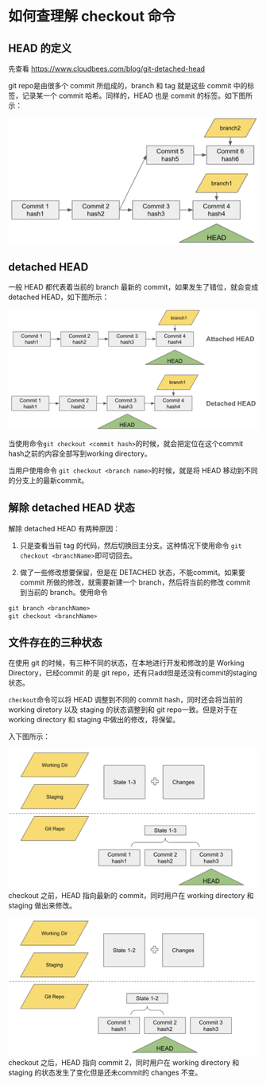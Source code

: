 # 如何查理解 checkout 命令
## HEAD 的定义
先查看 https://www.cloudbees.com/blog/git-detached-head

git repo是由很多个 commit 所组成的，branch 和 tag 就是这些 commit 中的标签，记录某一个 commit 哈希。同样的，HEAD 也是 commit 的标签。如下图所示：

![alt text](./../../imgs/branch%20and%20HEAD.png "Title")


## detached HEAD
一般 HEAD 都代表着当前的 branch 最新的 commit，如果发生了错位，就会变成 detached HEAD，如下图所示：

![alt text](./../../imgs/Detached%20and%20attached.png "Title")

当使用命令`git checkout <commit hash>`的时候，就会把定位在这个commit hash之前的内容全部写到working directory。

当用户使用命令 `git checkout <branch name>`的时候，就是将 HEAD 移动到不同的分支上的最新commit。

## 解除 detached HEAD 状态
解除 detached HEAD 有两种原因：

1. 只是查看当前 tag 的代码，然后切换回主分支。这种情况下使用命令 `git checkout <branchName>`即可切回去。

2. 做了一些修改想要保留，但是在 DETACHED 状态，不能commit。如果要 commit 所做的修改，就需要新建一个 branch，然后将当前的修改 commit 到当前的 branch。使用命令
```
git branch <branchName>
git checkout <branchName>
```
## 文件存在的三种状态
在使用 git 的时候，有三种不同的状态，在本地进行开发和修改的是 Working Directory，已经commit 的是 git repo，还有只add但是还没有commit的staging状态。

`checkout`命令可以将 HEAD 调整到不同的 commit hash，同时还会将当前的working diretory 以及 staging 的状态调整到和 git repo一致。但是对于在 working directory 和 staging 中做出的修改，将保留。

入下图所示：

![alt text](./../../imgs/before-checkout.png "Title")
checkout 之前，HEAD 指向最新的 commit，同时用户在 working directory 和 staging 做出来修改。

![alt text](./../../imgs/after-checkout.png "Title")
checkout 之后，HEAD 指向 commit 2，同时用户在 working directory 和 staging 的状态发生了变化但是还未commit的 changes 不变。
